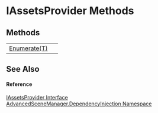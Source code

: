 # IAssetsProvider Methods




## Methods
<table>
<tr>
<td><a href="M_AdvancedSceneManager_DependencyInjection_IAssetsProvider_Enumerate__1">Enumerate(T)</a></td>
<td> </td></tr>
</table>

## See Also


#### Reference
<a href="T_AdvancedSceneManager_DependencyInjection_IAssetsProvider">IAssetsProvider Interface</a>  
<a href="N_AdvancedSceneManager_DependencyInjection">AdvancedSceneManager.DependencyInjection Namespace</a>  
